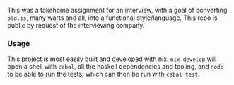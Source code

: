 This was a takehome assignment for an interview, with a goal of converting `old.js`, many warts and all, into a functional
style/language. This repo is public by request of the interviewing company.

### Usage
This project is most easily built and developed with nix. `nix develop` will open a shell with `cabal`, all the haskell dependencies
and tooling, and `node` to be able to run the tests, which can then be run with `cabal test`.
